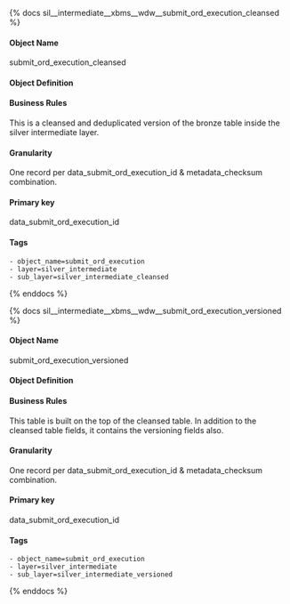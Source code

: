 {% docs sil__intermediate__xbms__wdw__submit_ord_execution_cleansed %}

#### Object Name
submit_ord_execution_cleansed

#### Object Definition


#### Business Rules
This is a cleansed and deduplicated version of the bronze table inside the silver intermediate layer.

#### Granularity
One record per data_submit_ord_execution_id & metadata_checksum combination.

#### Primary key
data_submit_ord_execution_id

#### Tags
    - object_name=submit_ord_execution
    - layer=silver_intermediate
    - sub_layer=silver_intermediate_cleansed

{% enddocs %}

{% docs sil__intermediate__xbms__wdw__submit_ord_execution_versioned %}

#### Object Name
submit_ord_execution_versioned

#### Object Definition


#### Business Rules
This table is built on the top of the cleansed table. In addition to the cleansed table fields, it contains the versioning fields also.

#### Granularity
One record per data_submit_ord_execution_id & metadata_checksum combination.

#### Primary key
data_submit_ord_execution_id

#### Tags
    - object_name=submit_ord_execution
    - layer=silver_intermediate
    - sub_layer=silver_intermediate_versioned

{% enddocs %}